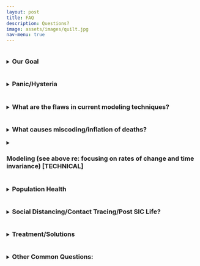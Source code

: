 ```yaml
---
layout: post
title: FAQ
description: Questions?
image: assets/images/quilt.jpg
nav-menu: true
---
```

<details>
    <summary><h3 style="display:inline-block;">Our Goal</h3></summary>
    <br>
    <p>
    <i>With the intense media scrutiny and partisan bias on social distancing policies in the US, we believe we should</i> open up the country, but also address the polarizing views from our research standpoint. We want to generate and share reliable and transparent evidence on the impact of the COVID-19 epidemic, and to critically examine the institutional policies made in response to the epidemic around the globe.<br>
    </p>
    Why?
    <br><br>
    <p>
    We believe the primary goal of any interventions is to ensure the health of the entire public, including those at low risk of death or severe disease. Unfortunately, mandated social distancing does not accomplish this goal; instead, it prioritizes the lives of very few at the expense of many healthy individuals.
    </p>
    <span style="margin-left: 48px;">For example -- </span>
    <ul style="margin-left: 48px;">
        <li>Loss of employment and income is associated with excess mortality.</li>

        <li>70% of child abuse cases are reported by school teachers; a wide body of evidence exists directly linking adverse childhood experiences (ACEs) to poorer employment, education, and health outcomes.</li>

        <li> Mental health issues have grown exponentially as measured by call volumes to mental health and suicide hotlines. </li>

        <li> Domestic violence reports have increased exponentially.</li>

        <li> Social distancing measures have been implemented without solid, good-quality peer-reviewed evidence from scientific journals.  In fact, a 2012 paper implied that such measures must be done swiftly and immediately, or not at all in order to balance the severe economic consequences with halting disease spread.</li>
    </ul>

    <strong>As a result</strong>, our primary goal is to provide research that supports optimizing the health of the entire public as a whole, vs. saving lives in the immediate future.  By doing so, we can save hundreds of thousands of more lives in the long run, as well as decrease the very serious adverse effects resulting from mandated lock downs. <strong>We must end all lockdowns ASAP</strong> to avoid an economic depression far worse than the Great Depression of the 1920s and convince the public that the threat of COVID-19 is far less severe than the panic and hysteria being conveyed in the mainstream media and by many clinicians and politicians. <strong>If and only then will the costs of the pandemic not outweigh the economic and public health costs.</strong>
</details>

<details>
    <summary><h3 style="display:inline-block;">Panic/Hysteria</h3></summary>
    <br>
    <p>
    If COVID19 is not as deadly as it seems, why is there so much panic and hysteria? 
    </p>
    <p>
    From a psychological standpoint, people have difficulty understanding scale. There is also a fear of the unknown, and fear when not in control.  For example, car accidents kill 40k Americans per year, yet millions of Americans drive daily - we do not prevent people from driving; we just penalize high risk drivers (from increasing insurance premiums to suspending driver’s license).  Many people fear flying because of airplane accidents, yet fatal car accidents are far more likely - this is driven by false sense of security when in control of the situation. The media preys on these fears for attention with their dashing headlines.  Why aren't speed limits universally set to 10 mph if driving is so dangerous?
    </p>
    <p>In addition, COVID-19 is a novel disease.</p>
    <p>Most models are not a perfect reflection of reality; as George E.P. Box famously stated: “All models are wrong, but some are useful”: blindly following models without a good understanding of the assumptions can lead to false conclusions.  What is the right answer?</p>
    <p>
    First, we don't have a thorough understanding of the assumptions, and a transparent, thorough justification of the parameters used, including assessment of the sensitivity of results to input parameters.  Models should always be used as a guide, PARTICULARLY when the assumptions are flawed and there is no data to support these assumptions.  This is especially clear in the IHME/Bill Gates model and the Imperial College of London models, both of which grossly overestimated the number of potential deaths resulting from COVID-19 and led to much of the hysteria.  Further, these models never once considered the costs of these lockdowns, rending their models useless for public policy.
    </p>
    <p>
    For more information on perspective - cognitive biases and panicked thinking: <a href="https://www.google.com/url?q=https%3A%2F%2Fwww.nejm.org%2Fdoi%2Ffull%2F10.1056%2FNEJMp2009405%3Fquery%3Dfeatured_home%23.Xqhn8Ag_7UA.twitter&amp;sa=D&amp;sntz=1&amp;usg=AFQjCNHo2FfLh0XISeKsMD-96iL_Imd-hw" target="_blank">article on panicked thinking</a>
    </p>
</details>

<details>
    <summary><h3 style="display:inline-block;">What are the flaws in current modeling techniques?</h3></summary>
    <br>
    <p>
    In addition to lack of thorough assumptions in most government health models,  using standard SEIR (susceptible, exposed, infected, recovered) models is flawed because those models are highly dependent on reported cases/deaths which are severely based on testing availability and who we are testing (i.e. testing in the early stages was reserved only for symptomatic individuals). Without accurate data on people who were NOT tested, the models don't represent the general population, rather just a subset that was tested.
    </p>
    <p>
    In fact, SEIR models are only useful AFTER the fact, when an epidemic has ended.  Using SEIR models to project anything useful about the COVID-19 pandemic is useless at best, and harmful at worst - and this is exactly what has played out in the public policy arena.
    </p>
    <p>It is far more important to model trends (daily changes in rates) vs. absolute levels because this provides greater clarity into what is actually going on.  Doing so also nets out time-invariant biases; although we have since seen that reporting biases are NOT time-invariant as we had originally thought. Time-invariance is important because it implies that certain biases remain constant over time (e.g. Country X consistently reports cases and deaths one way that differs from Country Y, but this reporting bias is consistent over time for that country).</p>
    <p>
    Unfortunately, on 3/24, <a href="https://www.google.com/url?q=https%3A%2F%2Fwww.cdc.gov%2Fnchs%2Fdata%2Fnvss%2Fcoronavirus%2FAlert-2-New-ICD-code-introduced-for-COVID-19-deaths.pdf&amp;sa=D&amp;sntz=1&amp;usg=AFQjCNG_iKqPs-0dG4DAEkK57ay5-7GBaw" target="_blank"> the CDC changed its coding rules</a> , thus undermining the assumption of time-invariance. Nonetheless, modeling daily changes is still far more accurate than modeling reported levels, for the reasons described above.
    </p>
</details>

<details>
    <summary><h3 style="display:inline-block;">What causes miscoding/inflation of deaths?</h3></summary>
    <br>
    <p>
    In addition to the inaccurate number of tests per amount of people who have the virus, the case numbers are likely to be inflated, especially in regards to deaths. 
    </p>
    <p>
    Due to the CARES ACT, there is flexibility and incentive to code a death as COVID-19 based on better reimbursement and loose CDC coding guidelines. In cases where a definite diagnosis of COVID-19 cannot be made, but is suspected or likely (e.g., the circumstances are compelling within a reasonable degree of certainty), it is acceptable to report COVID-19 on a death certificate as “probable” or “presumed.” 
    </p>
    <p>Furthermore, CMS is paying 20% on top of typical reimbursement for all COVID-19 related cases, creating an incentive to code all medical care as COVID-19.  And that reimbursement is even greater for patients who require ventilator use (which we have since realized actually kills more patients than it helps).  As a result, it is probable that hospitals are coding most deaths as COVID19 without a definite diagnosis.</p>
   <span>For more information, please visit official policies outlined by the CDC:</span>
    <ul>
        <li><a href="https://www.google.com/url?q=https%3A%2F%2Fwww.cdc.gov%2Fnchs%2Fdata%2Fnvss%2Fvsrg%2Fvsrg03-508.pdf&amp;sa=D&amp;sntz=1&amp;usg=AFQjCNHBWqDmNgGD_NKqZXaRzMloEYn0fw" target="_blank">https://www.cdc.gov/nchs/data/nvss/vsrg/vsrg03-508.pdf</a></li>

        <li><a href="https://www.google.com/url?q=https%3A%2F%2Fwww.cms.gov%2Ffiles%2Fdocument%2F03052020-medicare-covid-19-fact-sheet.pdf&amp;sa=D&amp;sntz=1&amp;usg=AFQjCNFwr7vGafEPZQoYJpdbTQIAzZUDwg" target="_blank">https://www.cms.gov/files/document/03052020-medicare-covid-19-fact-sheet.pdf</a></li>

        <li><a href="https://www.google.com/url?q=https%3A%2F%2Fwww.usatoday.com%2Fstory%2Fnews%2Ffactcheck%2F2020%2F04%2F24%2Ffact-check-medicare-hospitals-paid-more-covid-19-patients-coronavirus%2F3000638001%2F&amp;sa=D&amp;sntz=1&amp;usg=AFQjCNHpF31uccY33IqbE8Y72SaX6XxQBQ" target="_blank">https://www.usatoday.com/story/news/factcheck/2020/04/24/fact-check-medicare-hospitals-paid-more-covid-19-patients-coronavirus/3000638001/</a></li>
    </ul>
</details>

<details>
    <summary><h3 style="display:inline-block;">Modeling (see above re: focusing on rates of change and time invariance) [TECHNICAL]</h3></summary>
    <br>
    <p>
    We have chosen to model the epidemic in a different way from other research groups, which are employing standard SEIR models.  However, because SEIR models rely on absolute reported levels, and these levels change daily, <a href="https://www.google.com/url?q=https%3A%2F%2Fwww.sciencedirect.com%2Fscience%2Farticle%2Fabs%2Fpii%2FS0304407600000300&amp;sa=D&amp;sntz=1&amp;usg=AFQjCNHmfchFiOnypzkgd0AIjoOFVbcZzw" target="_blank">it is impossible for them to develop an accurate outlook</a> for the future.
    </p>
    <p>
    We employ  an hv-block cross-validation methodology, using Gompertz and logistic models to track mortality and case  loads across countries, under the justifiable assumption that the <a href="https://www.google.com/url?q=https%3A%2F%2Fen.wikipedia.org%2Fwiki%2FLogistic_function&amp;sa=D&amp;sntz=1&amp;usg=AFQjCNE7dyREM0yebeNFk_NhqChnsakhEg" target="_blank">logistic S-curve describes biological growth phenomena</a>, including viral spread. 
    </p>
    <ul>
        <li>The Gompertz distribution is a specialized form of the logistic S-curve that restricts all estimates to be >0</li>

        <li>Hv-block K-Fold cross validation is a machine learning technique that allows us to identify key coefficients necessary to estimate the number of deaths by country, using other countries that are further along in the epidemic (e.g. China, Korea, Iran, Italy) to trend the change in number of deaths over time</li>

        <li>Relatedness of the incidence decay with exponential adjustment (IDEA) model,“Farr's law”and SIR compartmental difference equation models</li>
    </ul>
    <span>Other sources of data include datasets retrieved from government databases and correspondence with other researchers across the country:</span>
    <ul>
        <li><a href="https://www.google.com/url?q=https%3A%2F%2Fcatalog.data.gov%2Fdataset%3F_organization_limit%3D0%26organization%3Dhhs-gov%23topic%3Dhealth_navigation&amp;sa=D&amp;sntz=1&amp;usg=AFQjCNF5hhAeQqqLPsObu-RiTDN7s2AYJw" target="_blank">https://catalog.data.gov/dataset?_organization_limit=0&amp;organization=hhs-gov#topic=health_navigation</a></li>

        <li><a href="https://www.google.com/url?q=https%3A%2F%2Fwww.soa.org%2Fsections%2Ftechnology%2Ftechnology-data-analytics-resources%2F&amp;sa=D&amp;sntz=1&amp;usg=AFQjCNHL3xXdf6KHPMUuw9GlmZSU6nM5gQ" target="_blank">https://www.soa.org/sections/technology/technology-data-analytics-resources/</a></li>

        <li><a href="https://www.google.com/url?q=https%3A%2F%2Fwww.cdc.gov%2Flibrary%2Fresearchguides%2F2019novelcoronavirus%2Fdatabasesjournals.html&amp;sa=D&amp;sntz=1&amp;usg=AFQjCNHNIINxN3o8JdcY6ABLiUOg6hSMUQ" target="_blank">https://www.cdc.gov/library/researchguides/2019novelcoronavirus/databasesjournals.html</a></li>
    </ul>
</details>

<details>
    <summary><h3 style="display:inline-block;">Population Health</h3></summary>
    <br>
    <h3>Sweden’s situation</h3>
    <p>
    When we look at other countries with lax policies, Sweden and Japan are notable examples that are doing well.  Sweden hasn't had any SICs except for gatherings of over 50 people. Yet, their death rate is lower than Spain, Italy, UK, France, Netherlands, Belgium, and many other European countries. Moreover, Swedes now have herd immunity, so they are confident that they can remain open for business indefinitely while other countries struggle with whether they have to re-SIC for the “second wave”!
    </p>
    <p>
    With regards to herd immunity, their goal is relatively feasible that  Anders Tegnell, current state epidemiologist of Sweden, believes “We are starting to see so many immune people in the population in Stockholm that it is starting to have an effect on the spread of the infection”. He also said that he believed that stricter lock downs "only serve to flatten the curve and flattening the curve doesn't mean that cases disappear -- they are just moved in time." "And as long as the healthcare system reasonably can cope with and give good care to the ones that need care, it's not clear that having the cases later in time is better."
    </p>
    <p>
    Sweden does have a higher death rate per million than the US; this easily explained due to the more elderly population in Sweden (i.e. higher % of population >85 years old).  Because the Swedes age better and longer than Americans, they are more susceptible to dying from this virus!
    </p>
    <h3>Japan’s situation</h3>
    <p>
    Japan is extremely similar to Sweden, even with measures less extreme than the US; despite less testing and less strict measures, cases are falling.  It is estimated that cases are much higher than reported,  implying that the death rate is much lower than reported. This is also in contrast to South Korea and Taiwan who have strict policies but the same level of movement within the country.
    </p>
    <span>For more information on Sweden & Japan, please visit: </span>
    <ul>
        <li><a href="https://www.google.com/url?q=https%3A%2F%2Fmedium.com%2F%40yinonweiss%2Fcoronavirus-shutdown-effectiveness-visualized-part-2-1a6e7b97649d&amp;sa=D&amp;sntz=1&amp;usg=AFQjCNGsqe0iRlg8atWqdfO--KOkEWBwmA" target="_blank">https://medium.com/@yinonweiss/coronavirus-shutdown-effectiveness-visualized-part-2-1a6e7b97649d</a></li>

        <li><a href="https://www.google.com/url?q=https%3A%2F%2Fwww.npr.org%2F2020%2F04%2F26%2F845211085%2Fstockholm-expected-to-reach-herd-immunity-in-may-swedish-ambassador-says&amp;sa=D&amp;sntz=1&amp;usg=AFQjCNE8cJrlXSy8RR8PYEjpQMQZLJxXfg" target="_blank">https://www.npr.org/2020/04/26/845211085/stockholm-expected-to-reach-herd-immunity-in-may-swedish-ambassador-say</a></li>

        <li><a href="https://www.google.com/url?q=https%3A%2F%2Fwww.cnn.com%2F2020%2F04%2F28%2Feurope%2Fsweden-coronavirus-lockdown-strategy-intl%2Findex.html&amp;sa=D&amp;sntz=1&amp;usg=AFQjCNHi6sDJs_TKqhc3i8E7VZUjfKO4Ug" target="_blank">https://www.cnn.com/2020/04/28/europe/sweden-coronavirus-lockdown-strategy-intl/index.html</a></li>
        <li><a href="https://www.google.com/url?q=https%3A%2F%2Fwww.wsj.com%2Farticles%2Fjapans-coronavirus-cases-fall-sharply-without-compulsory-measures-11587993871%3Fmod%3De2fb%26fbclid%3DIwAR13sU8SeWVA57BvB804rxDZ_J2obXFWfC_fAdbnNWuaT0FOE9eS7X5aMpo&amp;sa=D&amp;sntz=1&amp;usg=AFQjCNHOAGeda-boNBd3nT9p-HqNC1uSGg" target="_blank">https://www.wsj.com/articles/japans-coronavirus-cases-fall-sharply-without-compulsory-measures-11587993871?mod=e2fb&amp;fbclid=IwAR13sU8SeWVA57BvB804rxDZ_J2obXFWfC_fAdbnNWuaT0FOE9eS7X5aMpo</a></li>
    </ul>
</details>

<details>
    <summary><h3 style="display:inline-block;">Social Distancing/Contact Tracing/Post SIC Life?</h3></summary>
    <br>
    <p>
    Given the conversation revolving around antibody tests and immediate contact tracing/removal of those infected, there are several flaws in the reasoning. First, Infection   Fatality Rates (IFRs) are totally flawed, because NO ONE knows the denominator. There are no accurate tests, either serology or PCR. So if the serology/PCR is negative, clearly that doesn’t mean that the subject hasn’t been exposed. It doesn’t mean that they have. And we don’t know from testing how infectious someone is. So testing is totally misleading for managing this epidemic.
    </p>
    <p>
    Furthermore, you have to look at broad population totals: Sweden, India, Korea, US prisoners, etc. all prove that the denominator is probably the entire population. That makes C19 much less lethal than flu, if you apply a flu IFR of 0.04%. Again, what does flu infection fatality rate mean? Some people have no symptoms, some have minor symptoms, some have moderate symptoms, etc. etc. and some die.
    </p>
    <h3>Economic Impact</h3>
    <p>With regards to economic impact, According to McKinsey data, the economy, particularly these sectors, will suffer a contraction that hasn’t been seen since the pre WW2 - post WW2 era. The economic consequences are drastic and as stated above, far outweigh the costs.</p>
    <p>The five hardest hit sectors include Commercial Aerospace, Air & Travel, Oil & Gas, Insurance Carriers, and Automotive with each suffering a contraction from 20%-40%. These industries are responsible for the jobs and livelihoods of millions of Americans and it is imperative they get back to work. This is not a shareholder/big company problem, rather everyone down to the average citizen is impacted.</p>
    <h5>The economic downturn is only bad for wall street and big companies, or also for the average American?</h5>
    <p>Based on our research, the mortality rates of those impacted far outweigh the mortality rates caused by COVID19, especially considering the unknown circulation of the virus in many populations already. For example,  about >30 million Americans have filed unemployment claims in the last five weeks. Economists project that US GDP data, scheduled for release on April 29, will indicate a 3.5% decline (annualized) in the first quarter of 2020. [Bain & Co]</p>
    <p>There is direct positive correlation between the drop in the economy  and an increase in mortality rates, specifically in populations of low socioeconomic status. “Epidemiologic studies using a variety of SES (Socioeconomic Status) measures have consistently shown that, in the general population, mortality risk increases as SES decreases: "The economic shutdown is putting more members of this population under more duress and will cause greater harm than COVID19 itself would. "</p>
    <p>These findings are in line with those of previous research by Rodgers (<a href="https://www.google.com/url?q=https%3A%2F%2Fwww.ncbi.nlm.nih.gov%2Fpmc%2Farticles%2FPMC4577549%2F%23CR37&amp;sa=D&amp;sntz=1&amp;usg=AFQjCNHr3t8Zj_N8lbsKuF-oulRduSw1LQ" target="_blank">1979</a>), who stressed the positive association between high levels of socioeconomic inequality and elevated mortality.  The pandemic is exacerbating these socioeconomic inequalities through long term unemployment and loss of livelihood. <strong>As a result,</strong> these crises are often accompanied by <strong>rising income inequality, a deterioration in the social safety net, and material hardship</strong>; which in turn lead to increasing levels of psychosocial stress, and temporary periods of stagnating and even declining life expectancy.</p>
    <h5>How do we balance the economic and value of human life lost during the pandemic?</h5>
    <p>The US  government values lives at ~$10M per life (see FAA and EPA policies, this is a validated dollar value) - the economic devastation puts the value of lives lost significantly higher than this.  The VSL (value of a statistical life) is also heavily backed by a vast economic literature (see Viscusi et al; Kneisner et al).</p>
    <p>The CARES relief package represented $2 Trillion in relief funds; divided by $10M = 200,000 lives; given that the number of US deaths is significantly lower than this, the stimulus package highly overestimates the value of each life at a far higher price than the US government’s own stated policies. </p>

    <span>For more information on economic impact/socioeconomic status:</span>
    <ul>
        <li><a href="https://www.google.com/url?q=https%3A%2F%2Fwww.ncbi.nlm.nih.gov%2Fpmc%2Farticles%2FPMC4577549%2F&amp;sa=D&amp;sntz=1&amp;usg=AFQjCNGa7NdoMcomaqZNX494xpW6bsmZRQ" target="_blank">https://www.ncbi.nlm.nih.gov/pmc/articles/PMC4577549/</a></li>

        <li><a href="https://www.google.com/url?q=https%3A%2F%2Fwww.ncbi.nlm.nih.gov%2Fpmc%2Farticles%2FPMC3526248%2F&amp;sa=D&amp;sntz=1&amp;usg=AFQjCNEBVgmV5nxwg9KspOCM2lpLSz7fnw" target="_blank">https://www.ncbi.nlm.nih.gov/pmc/articles/PMC3526248/</a></li>

        <li><a href="https://www.google.com/url?q=https%3A%2F%2Fwww.ncbi.nlm.nih.gov%2Fpmc%2Farticles%2FPMC1448606%2F%23!po%3D0.943396&amp;sa=D&amp;sntz=1&amp;usg=AFQjCNHh_loU6VccIEdHjEiB2yfr7kUtAw" target="_blank">https://www.ncbi.nlm.nih.gov/pmc/articles/PMC1448606/#!po=0.943396</a></li>
        <li><a href="https://www.google.com/url?q=https%3A%2F%2Fwww.epa.gov%2Fenvironmental-economics%2Fmortality-risk-valuation&amp;sa=D&amp;sntz=1&amp;usg=AFQjCNGokzhXDCdjYqzeqrVeiBQ9EGvcGA" target="_blank">https://www.epa.gov/environmental-economics/mortality-risk-valuation</a></li>
    </ul>
</details>

<details>
    <summary><h3 style="display:inline-block;">Treatment/Solutions</h3></summary>
    <br>
    <span>There is absolutely no reason for the economy to have locked down.  We therefore believe everything should be opened immediately, with the following precautions: </span>
    <ul>
        <li>Maintain infection precaution measures for high-risk individuals (e.g. nursing home residents, immunocompromised, elderly with comorbidities), including appropriate PPE, handwashing, and avoidance of large groups.</li>

        <li>Reopen all schools, colleges and universities as quickly as possible.  As of May 1, 2020, only 9 children under the age of 15 and only 50 under the age of 25 were reported to have died in the US.  We suggest that effective immediately, all schools and daycares open for children.  In turn, this will allow working parents the opportunity to return to work.</li>

        <li>Allow any and all businesses to open completely if they are willing to do so and decide what social distancing measures they would like to implement.</li>
    </ul>
    <span>Other suggestions have been described: </span>
    <ul>
        <li>Controlled exposure approach: <a href="https://www.google.com/url?q=https%3A%2F%2Fwww.medrxiv.org%2Fcontent%2F10.1101%2F2020.04.12.20062687v1&amp;sa=D&amp;sntz=1&amp;usg=AFQjCNFqPBh5g4yqTxsqoO8e-xXOfqBpJQ" target="_blank">https://www.medrxiv.org/content/10.1101/2020.04.12.20062687v1</a></li>
    </ul>
</details>

<details>
    <summary><h3 style="display:inline-block;">Other Common Questions:</h3></summary>
    <br>
    <h4>Why go against Dr. Fauci?</h4>
    <p>The leading epidemiologist on the corona virus task force has often been wrong in his previous works. During the HIV/AIDS epidemic about transmission and spread <strong>he believed that</strong> “First, it is possible that AIDS can be vertically transmitted. Perhaps even more important is the possibility that routine close contact, as within a family household, can spread the disease.” <strong>Without</strong> undermining Fauci’s expertise and contribution to epidemiology, however, his stance on the COVID19 pandemic contradicts empirical research we have seen in other countries and other situations. The models that the US is relying on right now are overblown and inaccurate as shown by our models.</p>
    <br>
    <h4>Social Distancing = Less Hospital Overload? How do we prevent hospital overload?</h4>
    <p>One of the main justifications for the global lock downs was to prevent a crush of patients overwhelming hospital intensive care units. But as with everything C19 Sweden has proved that shutting down economies and locking down the young and healthy is completely unnecessary to avoid ICU overcrowding. Despite no lock downs or other social isolation controls except prohibitions on gatherings over 50, the Swedish hospital system never experienced anything remotely like the crush of ICU patients in Italy, Spain or New York City. Sweden’s ICU C19 patient census (updated nationwide daily) peaked in early April with about 50 new admissions daily. Now it is gradually declining to about 35 new ICU cases daily.</p>

    <span>For more information Fauci/AIDS response:</span>
    <ul>
        <li><a href="https://www.google.com/url?q=https%3A%2F%2Fhistory.nih.gov%2Fnihinownwords%2Fdocs%2Fpage_10.html&amp;sa=D&amp;sntz=1&amp;usg=AFQjCNHhiIEii4EeNdBBCwLJhvB7rrXFyw" target="_blank">https://history.nih.gov/nihinownwords/docs/page_10.html</a></li>
    </ul>
</details>